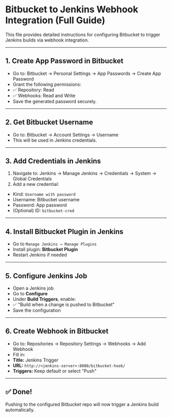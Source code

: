 # Bitbucket to Jenkins Webhook Integration (Full Guide)

This file provides detailed instructions for configuring Bitbucket to trigger Jenkins builds via webhook integration.

---

## 1. Create App Password in Bitbucket

- Go to:
Bitbucket → Personal Settings → App Passwords → Create App Password
- Grant the following permissions:
- ✅ Repository: Read
- ✅ Webhooks: Read and Write
- Save the generated password securely.

---

## 2. Get Bitbucket Username

- Go to:
Bitbucket → Account Settings → Username
- This will be used in Jenkins credentials.

---

## 3. Add Credentials in Jenkins

1. Navigate to:
Jenkins → Manage Jenkins → Credentials → System → Global Credentials
2. Add a new credential:
- Kind: `Username with password`
- Username: Bitbucket username
- Password: App password
- (Optional) ID: `bitbucket-cred`

---

## 4. Install Bitbucket Plugin in Jenkins

- Go to `Manage Jenkins → Manage Plugins`
- Install plugin: **Bitbucket Plugin**
- Restart Jenkins if needed

---

## 5. Configure Jenkins Job

- Open a Jenkins job
- Go to **Configure**
- Under **Build Triggers**, enable:
- ✅ "Build when a change is pushed to Bitbucket"
- Save the configuration

---

## 6. Create Webhook in Bitbucket

- Go to:
Repositories → Repository Settings → Webhooks → Add Webhook
- Fill in:
- **Title:** Jenkins Trigger
- **URL:** `http://<jenkins-server>:8080/bitbucket-hook/`
- **Triggers:** Keep default or select "Push"

---

## ✅ Done!

Pushing to the configured Bitbucket repo will now trigger a Jenkins build automatically.
